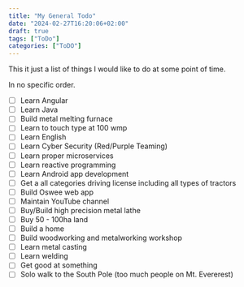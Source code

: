 ```yaml
---
title: "My General Todo"
date: "2024-02-27T16:20:06+02:00"
draft: true
tags: ["ToDo"]
categories: ["ToDO"]
---
```


This it just a list of things I would like to do at some point of time.

In no specific order.

- [ ] Learn Angular
- [ ] Learn Java
- [ ] Build metal melting furnace
- [ ] Learn to touch type at 100 wmp
- [ ] Learn English
- [ ] Learn Cyber Security (Red/Purple Teaming)
- [ ] Learn proper microservices
- [ ] Learn reactive programming
- [ ] Learn Android app development
- [ ] Get a all categories driving license including all types of tractors
- [ ] Build Oswee web app
- [ ] Maintain YouTube channel
- [ ] Buy/Build high precision metal lathe
- [ ] Buy 50 - 100ha land
- [ ] Build a home
- [ ] Build woodworking and metalworking workshop
- [ ] Learn metal casting
- [ ] Learn welding
- [ ] Get good at something
- [ ] Solo walk to the South Pole (too much people on Mt. Evererest)
